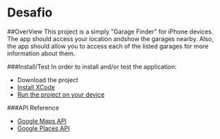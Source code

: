 # Desafio

##OverView
This project is a simply "Garage Finder" for iPhone devices.
The app should access your location andshow the garages nearby. 
Also, the app should allow you to access each of the listed garages for more information about them.

###Install/Test
In order to install and/or test the application:
- Download the project
- [Install XCode](goo.gl/hjghAI)
- [Run the project on your device](https://goo.gl/3LjD92)

###API Reference

- [Google Maps API](goo.gl/NHOUi3)
- [Google Places API](goo.gl/hDsnZ9)
